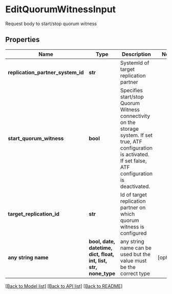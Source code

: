 # EditQuorumWitnessInput

Request body to start/stop quorum witness

## Properties
Name | Type | Description | Notes
------------ | ------------- | ------------- | -------------
**replication_partner_system_id** | **str** | SystemId of target replication partner | 
**start_quorum_witness** | **bool** | Specifies start/stop Quorum Witness connectivity on the storage system. If set true, ATF configuration is activated. If set false, ATF configuration is deactivated. | 
**target_replication_id** | **str** | Id of target replication partner on which quorum witness is configured | 
**any string name** | **bool, date, datetime, dict, float, int, list, str, none_type** | any string name can be used but the value must be the correct type | [optional]

[[Back to Model list]](../README.md#documentation-for-models) [[Back to API list]](../README.md#documentation-for-api-endpoints) [[Back to README]](../README.md)


